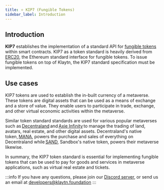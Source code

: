 ```yaml
---
title: ⭐ KIP7 (Fungible Tokens)
sidebar_label: Introduction
---
```


## Introduction <a id="KIP7 Introduction"></a>
**KIP7** establishes the implementation of a standard API for [fungible tokens](https://docs.klaytn.foundation/content/smart-contract/token-standard#fungible-token-standard-kip-7) within smart contracts. KIP7 as a token standard is heavily derived from [ERC20](https://eips.ethereum.org/EIPS/eip-20), the Ethereum standard interface for fungible tokens. To issue fungible tokens on top of Klaytn, the KIP7 standard specification must be implemented.

## Use cases <a id="KIP7 Usecase"></a>
KIP7 tokens are used to establish the in-built currency of a metaverse. These tokens are digital assets that can be used as a means of exchange and a store of value. They enable users to participate in trade, exchange, and other virtual economic activities within the metaverse. 

Similar token standard standards are used for various popular metaverses such as [Decentraland](https://decentraland.org/) and [Axie Infinity](https://axieinfinity.com/) to manage the trading of land, avatars, real estate, and other digital assets. Decentraland's native token, [MANA](https://coinmarketcap.com/currencies/decentraland/), powers the purchase and sales of everything on Decentraland while [SAND](https://coinmarketcap.com/currencies/the-sandbox/), Sandbox's native token, powers their metaverse likewise. 

In summary, the KIP7 token standard is essential for implementing fungible tokens that can be used to pay for goods and services in metaverse applications, such as virtual real estate and tickets. 

:::info
If you have any questions, please join our [Discord server](https://discord.io/KlaytnOfficial), or send us an email at developers@klaytn.foundation
:::

